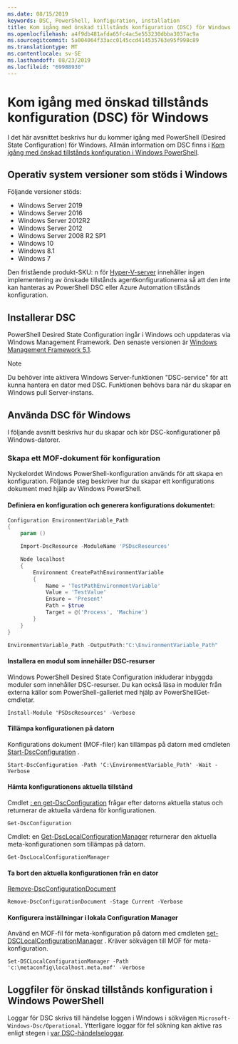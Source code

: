 ```yaml
---
ms.date: 08/15/2019
keywords: DSC, PowerShell, konfiguration, installation
title: Kom igång med önskad tillstånds konfiguration (DSC) för Windows
ms.openlocfilehash: a4f9db481afda65fc4ac5e553230dbba3037ac9a
ms.sourcegitcommit: 5a004064f33acc0145ccd414535763e95f998c89
ms.translationtype: MT
ms.contentlocale: sv-SE
ms.lasthandoff: 08/23/2019
ms.locfileid: "69988930"
---
```

# <a name="get-started-with-desired-state-configuration-dsc-for-windows"></a>Kom igång med önskad tillstånds konfiguration (DSC) för Windows

I det här avsnittet beskrivs hur du kommer igång med PowerShell (Desired State Configuration) för Windows.
Allmän information om DSC finns i [Kom igång med önskad tillstånds konfiguration i Windows PowerShell](../overview/overview.md).

## <a name="supported-windows-operation-system-versions"></a>Operativ system versioner som stöds i Windows

Följande versioner stöds:

- Windows Server 2019
- Windows Server 2016
- Windows Server 2012R2
- Windows Server 2012
- Windows Server 2008 R2 SP1
- Windows 10
- Windows 8.1
- Windows 7

Den fristående produkt-SKU: n för [Hyper-V-server](/windows-server/virtualization/hyper-v/hyper-v-server-2016) innehåller ingen implementering av önskade tillstånds agentkonfigurationerna så att den inte kan hanteras av PowerShell DSC eller Azure Automation tillstånds konfiguration.

## <a name="installing-dsc"></a>Installerar DSC

PowerShell Desired State Configuration ingår i Windows och uppdateras via Windows Management Framework.
Den senaste versionen är [Windows Management Framework 5,1](https://www.microsoft.com/en-us/download/details.aspx?id=54616).

> [!NOTE]
> Du behöver inte aktivera Windows Server-funktionen "DSC-service" för att kunna hantera en dator med DSC.
> Funktionen behövs bara när du skapar en Windows pull Server-instans.

## <a name="using-dsc-for-windows"></a>Använda DSC för Windows

I följande avsnitt beskrivs hur du skapar och kör DSC-konfigurationer på Windows-datorer.

### <a name="creating-a-configuration-mof-document"></a>Skapa ett MOF-dokument för konfiguration

Nyckelordet Windows PowerShell-konfiguration används för att skapa en konfiguration.
Följande steg beskriver hur du skapar ett konfigurations dokument med hjälp av Windows PowerShell.

#### <a name="define-a-configuration-and-generate-the-configuration-document"></a>Definiera en konfiguration och generera konfigurations dokumentet:

```powershell
Configuration EnvironmentVariable_Path
{
    param ()

    Import-DscResource -ModuleName 'PSDscResources'

    Node localhost
    {
        Environment CreatePathEnvironmentVariable
        {
            Name = 'TestPathEnvironmentVariable'
            Value = 'TestValue'
            Ensure = 'Present'
            Path = $true
            Target = @('Process', 'Machine')
        }
    }
}

EnvironmentVariable_Path -OutputPath:"C:\EnvironmentVariable_Path"
```
#### <a name="install-a-module-containing-dsc-resources"></a>Installera en modul som innehåller DSC-resurser

Windows PowerShell Desired State Configuration inkluderar inbyggda moduler som innehåller DSC-resurser.
Du kan också läsa in moduler från externa källor som PowerShell-galleriet med hjälp av PowerShellGet-cmdletar.

`Install-Module 'PSDscResources' -Verbose`

#### <a name="apply-the-configuration-to-the-machine"></a>Tillämpa konfigurationen på datorn

Konfigurations dokument (MOF-filer) kan tillämpas på datorn med cmdleten [Start-DscConfiguration](/powershell/module/psdesiredstateconfiguration/start-dscconfiguration) .

`Start-DscConfiguration -Path 'C:\EnvironmentVariable_Path' -Wait -Verbose`

#### <a name="get-the-current-state-of-the-configuration"></a>Hämta konfigurationens aktuella tillstånd

Cmdlet [: en get-DscConfiguration](/powershell/module/psdesiredstateconfiguration/get-dscconfiguration) frågar efter datorns aktuella status och returnerar de aktuella värdena för konfigurationen.

`Get-DscConfiguration`

Cmdlet: en [Get-DscLocalConfigurationManager](/powershell/module/psdesiredstateconfiguration/get-dscLocalConfigurationManager) returnerar den aktuella meta-konfigurationen som tillämpas på datorn.

`Get-DscLocalConfigurationManager`

#### <a name="remove-the-current-configuration-from-a-machine"></a>Ta bort den aktuella konfigurationen från en dator

[Remove-DscConfigurationDocument](/powershell/module/psdesiredstateconfiguration/remove-dscconfigurationdocument)

`Remove-DscConfigurationDocument -Stage Current -Verbose`

#### <a name="configure-settings-in-local-configuration-manager"></a>Konfigurera inställningar i lokala Configuration Manager

Använd en MOF-fil för meta-konfiguration på datorn med cmdleten [set-DSCLocalConfigurationManager](/powershell/module/PSDesiredStateConfiguration/Set-DscLocalConfigurationManager) .
Kräver sökvägen till MOF för meta-konfiguration.

`Set-DSCLocalConfigurationManager -Path 'c:\metaconfig\localhost.meta.mof' -Verbose`

## <a name="windows-powershell-desired-state-configuration-log-files"></a>Loggfiler för önskad tillstånds konfiguration i Windows PowerShell

Loggar för DSC skrivs till händelse loggen i Windows i sökvägen `Microsoft-Windows-Dsc/Operational`.
Ytterligare loggar för fel sökning kan aktive ras enligt stegen i [var DSC-händelseloggar](/powershell/dsc/troubleshooting/troubleshooting#where-are-dsc-event-logs).
